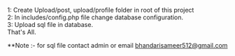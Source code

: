 1: Create Upload/post, upload/profile folder in root of this project <br>
2: In includes/config.php file change database configuration.<br>
3: Upload sql file in database.<br>
That's All.<br>


**Note :- for sql file contact admin or email bhandarisameer512@gmail.com